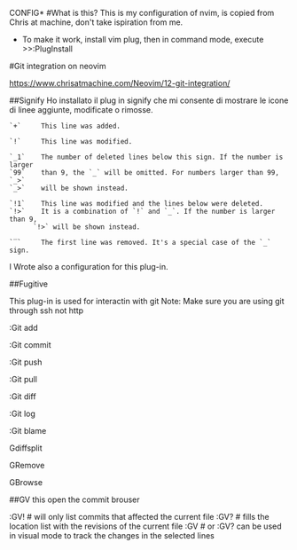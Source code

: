  CONFIG*
#What is this?
This is my configuration of nvim, is copied from Chris at machine, don't take ispiration from me.

* To make it work, install vim plug, then in command mode, execute >>:PlugInstall


#Git integration on neovim

https://www.chrisatmachine.com/Neovim/12-git-integration/

##Signify
Ho installato il plug in signify che mi consente di mostrare le icone 
di linee aggiunte, modificate o rimosse. 

    `+`     This line was added.

    `!`     This line was modified.

    `_1`    The number of deleted lines below this sign. If the number is larger
    `99`    than 9, the `_` will be omitted. For numbers larger than 99, `_>`
    `_>`    will be shown instead.

    `!1`    This line was modified and the lines below were deleted.
    `!>`    It is a combination of `!` and `_`. If the number is larger than 9,
          `!>` will be shown instead.

    `‾`     The first line was removed. It's a special case of the `_` sign.
    
I Wrote also a configuration for this plug-in.

##Fugitive 

This plug-in is used for interactin with git
Note: Make sure you are using git through ssh not http

:Git add

:Git commit

:Git push

:Git pull

:Git diff

:Git log

:Git blame

Gdiffsplit

GRemove

GBrowse

##GV 
this open the commit brouser 

:GV!         # will only list commits that affected the current file
:GV?         # fills the location list with the revisions of 
                the current file
:GV          # or :GV? can be used in visual mode to track the 
              changes in the selected lines
